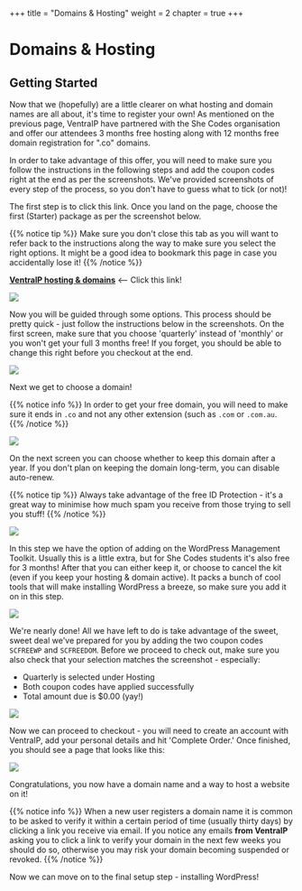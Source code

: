 +++
title = "Domains & Hosting"
weight = 2
chapter = true
+++

# Domains & Hosting

## Getting Started
Now that we (hopefully) are a little clearer on what hosting and domain names are all about, it's time to register your own! As mentioned on the previous page, VentraIP have partnered with the She Codes organisation and offer our attendees 3 months free hosting along with 12 months free domain registration for ".co" domains.

In order to take advantage of this offer, you will need to make sure you follow the instructions in the following steps and add the coupon codes right at the end as per the screenshots. We've provided screenshots of every step of the process, so you don't have to guess what to tick (or not)!

The first step is to click this link. Once you land on the page, choose the first (Starter) package as per the screenshot below.

{{% notice tip %}}
Make sure you don't close this tab as you will want to refer back to the instructions along the way to make sure you select the right options. It might be a good idea to bookmark this page in case you accidentally lose it!
{{% /notice %}}

**[VentraIP hosting &amp; domains](https://ventraip.com.au/web-hosting/business-hosting/)** <-- Click this link!

![](images/choose_plan.jpg)

Now you will be guided through some options. This process should be pretty quick - just follow the instructions below in the screenshots. On the first screen, make sure that you choose 'quarterly' instead of 'monthly' or you won't get your full 3 months free! If you forget, you should be able to change this right before you checkout at the end.

![](images/billing_cycle.jpg)

Next we get to choose a domain! 

{{% notice info %}}
In order to get your free domain, you will need to make sure it ends in `.co` and not any other extension (such as `.com` or `.com.au`.
{{% /notice %}}

![](images/domain_register.jpg)

On the next screen you can choose whether to keep this domain after a year. If you don't plan on keeping the domain long-term, you can disable auto-renew.

{{% notice tip %}}
Always take advantage of the free ID Protection - it's a great way to minimise how much spam you receive from those trying to sell you stuff!
{{% /notice %}}

![](images/domain_config.jpg)

In this step we have the option of adding on the WordPress Management Toolkit. Usually this is a little extra, but for She Codes students it's also free for 3 months! After that you can either keep it, or choose to cancel the kit (even if you keep your hosting & domain active). It packs a bunch of cool tools that will make installing WordPress a breeze, so make sure you add it on in this step.

![](images/wp_kit.jpg)

We're nearly done! All we have left to do is take advantage of the sweet, sweet deal we've prepared for you by adding the two coupon codes `SCFREEWP` and `SCFREEDOM`. Before we proceed to check out, make sure you also check that your selection matches the screenshot - especially:
- Quarterly is selected under Hosting
- Both coupon codes have applied successfully
- Total amount due is $0.00 (yay!)

![](images/coupon_codes.jpg)

Now we can proceed to checkout - you will need to create an account with VentraIP, add your personal details and hit 'Complete Order.' Once finished, you should see a page that looks like this:

![](images/confirmation_page.jpg)

Congratulations, you now have a domain name and a way to host a website on it!

{{% notice info %}}
When a new user registers a domain name it is common to be asked to verify it within a certain period of time (usually thirty days) by clicking a link you receive via email. If you notice any emails **from VentraIP** asking you to click a link to verify your domain in the next few weeks you should do so, otherwise you may risk your domain becoming suspended or revoked.
{{% /notice %}}

Now we can move on to the final setup step - installing WordPress!

